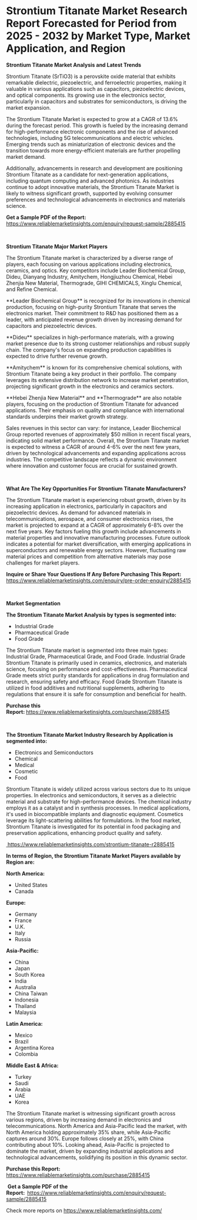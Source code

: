 <p><h1>Strontium Titanate Market Research Report Forecasted for Period from 2025 -  2032 by Market Type, Market Application, and Region</h1></p><p><strong>Strontium Titanate Market Analysis and Latest Trends</strong></p>
<p><p>Strontium Titanate (SrTiO3) is a perovskite oxide material that exhibits remarkable dielectric, piezoelectric, and ferroelectric properties, making it valuable in various applications such as capacitors, piezoelectric devices, and optical components. Its growing use in the electronics sector, particularly in capacitors and substrates for semiconductors, is driving the market expansion. </p><p>The Strontium Titanate Market is expected to grow at a CAGR of 13.6% during the forecast period. This growth is fueled by the increasing demand for high-performance electronic components and the rise of advanced technologies, including 5G telecommunications and electric vehicles. Emerging trends such as miniaturization of electronic devices and the transition towards more energy-efficient materials are further propelling market demand. </p><p>Additionally, advancements in research and development are positioning Strontium Titanate as a candidate for next-generation applications, including quantum computing and advanced photonics. As industries continue to adopt innovative materials, the Strontium Titanate Market is likely to witness significant growth, supported by evolving consumer preferences and technological advancements in electronics and materials science.</p></p>
<p><strong>Get a Sample PDF of the Report:&nbsp;</strong> <a href="https://www.reliablemarketinsights.com/enquiry/request-sample/2885415?utm_campaign=2935&utm_medium=2&utm_source=Github&utm_content=ia&utm_term=13032025&utm_id=strontium-titanate">https://www.reliablemarketinsights.com/enquiry/request-sample/2885415</a></p>
<p>&nbsp;</p>
<p><strong>Strontium Titanate Major Market Players</strong></p>
<p><p>The Strontium Titanate market is characterized by a diverse range of players, each focusing on various applications including electronics, ceramics, and optics. Key competitors include Leader Biochemical Group, Dideu, Dianyang Industry, Amitychem, Hongjiuzhou Chemical, Hebei Zhenjia New Material, Thermograde, GIHI CHEMICALS, Xinglu Chemical, and Refine Chemical.</p><p>**Leader Biochemical Group** is recognized for its innovations in chemical production, focusing on high-purity Strontium Titanate that serves the electronics market. Their commitment to R&D has positioned them as a leader, with anticipated revenue growth driven by increasing demand for capacitors and piezoelectric devices.</p><p>**Dideu** specializes in high-performance materials, with a growing market presence due to its strong customer relationships and robust supply chain. The company's focus on expanding production capabilities is expected to drive further revenue growth.</p><p>**Amitychem** is known for its comprehensive chemical solutions, with Strontium Titanate being a key product in their portfolio. The company leverages its extensive distribution network to increase market penetration, projecting significant growth in the electronics and ceramics sectors.</p><p>**Hebei Zhenjia New Material** and **Thermograde** are also notable players, focusing on the production of Strontium Titanate for advanced applications. Their emphasis on quality and compliance with international standards underpins their market growth strategy.</p><p>Sales revenues in this sector can vary: for instance, Leader Biochemical Group reported revenues of approximately $50 million in recent fiscal years, indicating solid market performance. Overall, the Strontium Titanate market is expected to witness a CAGR of around 4-6% over the next few years, driven by technological advancements and expanding applications across industries. The competitive landscape reflects a dynamic environment where innovation and customer focus are crucial for sustained growth.</p></p>
<p>&nbsp;</p>
<p><strong>What Are The Key Opportunities For Strontium Titanate Manufacturers?</strong></p>
<p><p>The Strontium Titanate market is experiencing robust growth, driven by its increasing application in electronics, particularly in capacitors and piezoelectric devices. As demand for advanced materials in telecommunications, aerospace, and consumer electronics rises, the market is projected to expand at a CAGR of approximately 6-8% over the next five years. Key factors fueling this growth include advancements in material properties and innovative manufacturing processes. Future outlook indicates a potential for market diversification, with emerging applications in superconductors and renewable energy sectors. However, fluctuating raw material prices and competition from alternative materials may pose challenges for market players.</p></p>
<p><strong>Inquire or Share Your Questions If Any Before Purchasing This Report:</strong> <a href="https://www.reliablemarketinsights.com/enquiry/pre-order-enquiry/2885415?utm_campaign=2935&utm_medium=2&utm_source=Github&utm_content=ia&utm_term=13032025&utm_id=strontium-titanate">https://www.reliablemarketinsights.com/enquiry/pre-order-enquiry/2885415</a></p>
<p>&nbsp;</p>
<p><strong>Market Segmentation</strong></p>
<p><strong>The Strontium Titanate Market Analysis by types is segmented into:</strong></p>
<p><ul><li>Industrial Grade</li><li>Pharmaceutical Grade</li><li>Food Grade</li></ul></p>
<p><p>The Strontium Titanate market is segmented into three main types: Industrial Grade, Pharmaceutical Grade, and Food Grade. Industrial Grade Strontium Titanate is primarily used in ceramics, electronics, and materials science, focusing on performance and cost-effectiveness. Pharmaceutical Grade meets strict purity standards for applications in drug formulation and research, ensuring safety and efficacy. Food Grade Strontium Titanate is utilized in food additives and nutritional supplements, adhering to regulations that ensure it is safe for consumption and beneficial for health.</p></p>
<p><strong>Purchase this Report:&nbsp;</strong><a href="https://www.reliablemarketinsights.com/purchase/2885415?utm_campaign=2935&utm_medium=2&utm_source=Github&utm_content=ia&utm_term=13032025&utm_id=strontium-titanate">https://www.reliablemarketinsights.com/purchase/2885415</a></p>
<p>&nbsp;</p>
<p><strong>The Strontium Titanate Market Industry Research by Application is segmented into:</strong></p>
<p><ul><li>Electronics and Semiconductors</li><li>Chemical</li><li>Medical</li><li>Cosmetic</li><li>Food</li></ul></p>
<p><p>Strontium Titanate is widely utilized across various sectors due to its unique properties. In electronics and semiconductors, it serves as a dielectric material and substrate for high-performance devices. The chemical industry employs it as a catalyst and in synthesis processes. In medical applications, it's used in biocompatible implants and diagnostic equipment. Cosmetics leverage its light-scattering abilities for formulations. In the food market, Strontium Titanate is investigated for its potential in food packaging and preservation applications, enhancing product quality and safety.</p></p>
<p><a href="https://www.reliablemarketinsights.com/strontium-titanate-r2885415?utm_campaign=2935&utm_medium=2&utm_source=Github&utm_content=ia&utm_term=13032025&utm_id=strontium-titanate">&nbsp;https://www.reliablemarketinsights.com/strontium-titanate-r2885415</a></p>
<p><strong>In terms of Region, the Strontium Titanate Market Players available by Region are:</strong></p>
<p>
    <p> <strong> North America: </strong>
        <ul>
            <li>United States</li>
            <li>Canada</li>
        </ul>
        </p> 
    <p> <strong> Europe: </strong>
        <ul>
            <li>Germany</li>
            <li>France</li>
            <li>U.K.</li>
            <li>Italy</li>
            <li>Russia</li>
        </ul>
        </p> 
    <p> <strong> Asia-Pacific: </strong>
        <ul>
            <li>China</li>
            <li>Japan</li>
            <li>South Korea</li>
            <li>India</li>
            <li>Australia</li>
            <li>China Taiwan</li>
            <li>Indonesia</li>
            <li>Thailand</li>
            <li>Malaysia</li>
        </ul>
        </p> 
    <p> <strong> Latin America: </strong>
        <ul>
            <li>Mexico</li>
            <li>Brazil</li>
            <li>Argentina Korea</li>
            <li>Colombia</li>
        </ul>
        </p> 
    <p> <strong> Middle East & Africa: </strong>
        <ul>
            <li>Turkey</li>
            <li>Saudi</li>
            <li>Arabia</li>
            <li>UAE</li>
            <li>Korea</li>
        </ul>
    </p>
    </p>
<p><p>The Strontium Titanate market is witnessing significant growth across various regions, driven by increasing demand in electronics and telecommunications. North America and Asia-Pacific lead the market, with North America holding approximately 35% share, while Asia-Pacific captures around 30%. Europe follows closely at 25%, with China contributing about 10%. Looking ahead, Asia-Pacific is projected to dominate the market, driven by expanding industrial applications and technological advancements, solidifying its position in this dynamic sector.</p></p>
<p><strong>Purchase this Report: </strong><a href="https://www.reliablemarketinsights.com/purchase/2885415?utm_campaign=2935&utm_medium=2&utm_source=Github&utm_content=ia&utm_term=13032025&utm_id=strontium-titanate">https://www.reliablemarketinsights.com/purchase/2885415</a></p>
<p>&nbsp;<strong>Get a Sample PDF of the Report:&nbsp;&nbsp;</strong><a href="https://www.reliablemarketinsights.com/enquiry/request-sample/2885415?utm_campaign=2935&utm_medium=2&utm_source=Github&utm_content=ia&utm_term=13032025&utm_id=strontium-titanate">https://www.reliablemarketinsights.com/enquiry/request-sample/2885415</a></p>
<p><strong></strong></p>
<p>Check more reports on <a href="https://www.reliablemarketinsights.com/?utm_campaign=2935&utm_medium=2&utm_source=Github&utm_content=ia&utm_term=13032025&utm_id=strontium-titanate">https://www.reliablemarketinsights.com/</a></p>